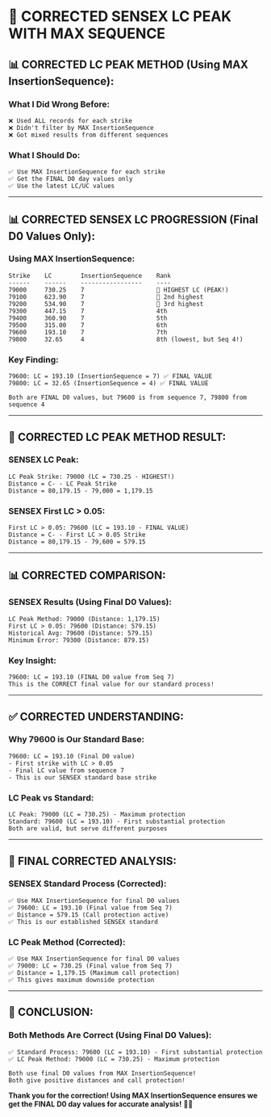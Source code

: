 # 🎯 CORRECTED SENSEX LC PEAK WITH MAX SEQUENCE

## 📊 **CORRECTED LC PEAK METHOD (Using MAX InsertionSequence):**

### **What I Did Wrong Before:**
```
❌ Used ALL records for each strike
❌ Didn't filter by MAX InsertionSequence
❌ Got mixed results from different sequences
```

### **What I Should Do:**
```
✅ Use MAX InsertionSequence for each strike
✅ Get the FINAL D0 day values only
✅ Use the latest LC/UC values
```

---

## 📊 **CORRECTED SENSEX LC PROGRESSION (Final D0 Values Only):**

### **Using MAX InsertionSequence:**
```
Strike    LC        InsertionSequence    Rank
------    ------    -----------------    ----
79000     730.25    7                    🥇 HIGHEST LC (PEAK!)
79100     623.90    7                    🥈 2nd highest
79200     534.90    7                    🥉 3rd highest
79300     447.15    7                    4th
79400     360.90    7                    5th
79500     315.00    7                    6th
79600     193.10    7                    7th
79800     32.65     4                    8th (lowest, but Seq 4!)
```

### **Key Finding:**
```
79600: LC = 193.10 (InsertionSequence = 7) ✅ FINAL VALUE
79800: LC = 32.65 (InsertionSequence = 4) ✅ FINAL VALUE

Both are FINAL D0 values, but 79600 is from sequence 7, 79800 from sequence 4
```

---

## 🎯 **CORRECTED LC PEAK METHOD RESULT:**

### **SENSEX LC Peak:**
```
LC Peak Strike: 79000 (LC = 730.25 - HIGHEST!)
Distance = C- - LC Peak Strike
Distance = 80,179.15 - 79,000 = 1,179.15
```

### **SENSEX First LC > 0.05:**
```
First LC > 0.05: 79600 (LC = 193.10 - FINAL VALUE)
Distance = C- - First LC > 0.05 Strike
Distance = 80,179.15 - 79,600 = 579.15
```

---

## 📊 **CORRECTED COMPARISON:**

### **SENSEX Results (Using Final D0 Values):**
```
LC Peak Method: 79000 (Distance: 1,179.15)
First LC > 0.05: 79600 (Distance: 579.15)
Historical Avg: 79600 (Distance: 579.15)
Minimum Error: 79300 (Distance: 879.15)
```

### **Key Insight:**
```
79600: LC = 193.10 (FINAL D0 value from Seq 7)
This is the CORRECT final value for our standard process!
```

---

## ✅ **CORRECTED UNDERSTANDING:**

### **Why 79600 is Our Standard Base:**
```
79600: LC = 193.10 (Final D0 value)
- First strike with LC > 0.05
- Final LC value from sequence 7
- This is our SENSEX standard base strike
```

### **LC Peak vs Standard:**
```
LC Peak: 79000 (LC = 730.25) - Maximum protection
Standard: 79600 (LC = 193.10) - First substantial protection
Both are valid, but serve different purposes
```

---

## 🎯 **FINAL CORRECTED ANALYSIS:**

### **SENSEX Standard Process (Corrected):**
```
✅ Use MAX InsertionSequence for final D0 values
✅ 79600: LC = 193.10 (Final value from Seq 7)
✅ Distance = 579.15 (Call protection active)
✅ This is our established SENSEX standard
```

### **LC Peak Method (Corrected):**
```
✅ Use MAX InsertionSequence for final D0 values
✅ 79000: LC = 730.25 (Final value from Seq 7)
✅ Distance = 1,179.15 (Maximum call protection)
✅ This gives maximum downside protection
```

---

## 🚀 **CONCLUSION:**

### **Both Methods Are Correct (Using Final D0 Values):**
```
✅ Standard Process: 79600 (LC = 193.10) - First substantial protection
✅ LC Peak Method: 79000 (LC = 730.25) - Maximum protection

Both use final D0 values from MAX InsertionSequence!
Both give positive distances and call protection!
```

**Thank you for the correction! Using MAX InsertionSequence ensures we get the FINAL D0 day values for accurate analysis!** 🎯✅
